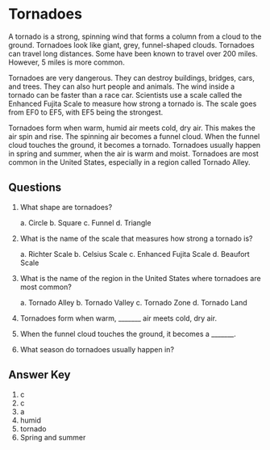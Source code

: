 # Tornadoes

A tornado is a strong, spinning wind that forms a column from a cloud to the ground. Tornadoes look like giant, grey, funnel-shaped clouds. Tornadoes can travel long distances. Some have been known to travel over 200 miles. However, 5 miles is more common.

Tornadoes are very dangerous. They can destroy buildings, bridges, cars, and trees. They can also hurt people and animals. The wind inside a tornado can be faster than a race car. Scientists use a scale called the Enhanced Fujita Scale to measure how strong a tornado is. The scale goes from EF0 to EF5, with EF5 being the strongest.

Tornadoes form when warm, humid air meets cold, dry air. This makes the air spin and rise. The spinning air becomes a funnel cloud. When the funnel cloud touches the ground, it becomes a tornado. Tornadoes usually happen in spring and summer, when the air is warm and moist. Tornadoes are most common in the United States, especially in a region called Tornado Alley.

## Questions

1. What shape are tornadoes?

   a. Circle
   b. Square
   c. Funnel
   d. Triangle

2. What is the name of the scale that measures how strong a tornado is?

   a. Richter Scale
   b. Celsius Scale
   c. Enhanced Fujita Scale
   d. Beaufort Scale

3. What is the name of the region in the United States where tornadoes are most common?

   a. Tornado Alley
   b. Tornado Valley
   c. Tornado Zone
   d. Tornado Land

4. Tornadoes form when warm, _______ air meets cold, dry air.

5. When the funnel cloud touches the ground, it becomes a _______.

6. What season do tornadoes usually happen in?

## Answer Key

1. c
2. c
3. a
4. humid
5. tornado
6. Spring and summer
